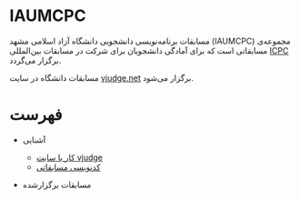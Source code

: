 # IAUMCPC

مسابقات برنامه‌نویسی دانشجویی دانشگاه آزاد اسلامی مشهد (IAUMCPC) مجموعه‌ی مسابقاتی است که برای آمادگی دانشجویان برای شرکت در مسابقات بین‌المللی [ICPC](https://icpc.global/) برگزار می‌گردد.

مسابقات دانشگاه در سایت [vjudge.net](https://vjudge.net/) برگزار می‌شود.

# فهرست

- آشنایی
    - [کار با سایت vjudge](./Introduction/Get%20Started.md)
    - [کدنویسی مسابقاتی](./Introduction/Proper%20Coding.md)

- مسابقات برگزارشده